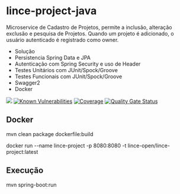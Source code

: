 # lince-project-java
Microservice de Cadastro de Projetos, permite a inclusão, alteração exclusão e pesquisa de Projetos.
Quando um projeto é adicionado, o usuário autenticado é registrado como owner.

* Solução
* Persistencia Spring Data e JPA
* Autenticação com Spring Security e uso de Header
* Testes Unitários com JUnit/Spock/Groove
* Testes Funcionais com JUnit/Spock/Groove
* Swagger2
* Docker

![](https://github.com/lince-open/lince-project-java/workflows/Java%20CI/badge.svg)
[![Known Vulnerabilities](https://snyk.io/test/github/lince-open/lince-project-java/badge.svg)](https://snyk.io/test/github/pedrozatta/lince-project-java)
[![Coverage](https://sonarcloud.io/api/project_badges/measure?project=lince-open_lince-project-java&metric=coverage)](https://sonarcloud.io/dashboard?id=lince-open_lince-project-java)
[![Quality Gate Status](https://sonarcloud.io/api/project_badges/measure?project=lince-open_lince-project-java&metric=alert_status)](https://sonarcloud.io/dashboard?id=lince-open_lince-project-java)

## Docker
mvn clean package dockerfile:build

docker run  --name lince-project -p 8080:8080 -t lince-open/lince-project:latest

## Execução
mvn spring-boot:run

